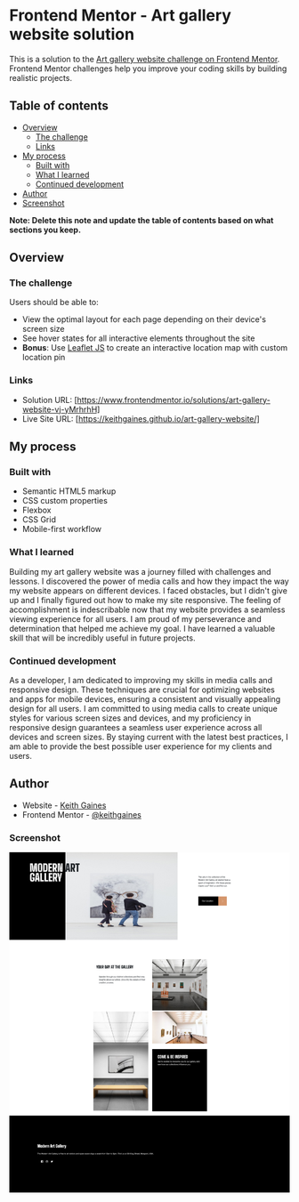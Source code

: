 # Frontend Mentor - Art gallery website solution

This is a solution to the [Art gallery website challenge on Frontend Mentor](https://www.frontendmentor.io/challenges/art-gallery-website-yVdrZlxyA). Frontend Mentor challenges help you improve your coding skills by building realistic projects. 

## Table of contents

- [Overview](#overview)
  - [The challenge](#the-challenge)
  - [Links](#links)
- [My process](#my-process)
  - [Built with](#built-with)
  - [What I learned](#what-i-learned)
  - [Continued development](#continued-development)
- [Author](#author)
- [Screenshot](#screenshot)


**Note: Delete this note and update the table of contents based on what sections you keep.**

## Overview

### The challenge

Users should be able to:

- View the optimal layout for each page depending on their device's screen size
- See hover states for all interactive elements throughout the site
- **Bonus**: Use [Leaflet JS](https://leafletjs.com/) to create an interactive location map with custom location pin

### Links

- Solution URL: [https://www.frontendmentor.io/solutions/art-gallery-website-vj-yMrhrhH]
- Live Site URL: [https://keithgaines.github.io/art-gallery-website/]

## My process

### Built with

- Semantic HTML5 markup
- CSS custom properties
- Flexbox
- CSS Grid
- Mobile-first workflow

### What I learned

Building my art gallery website was a journey filled with challenges and lessons. I discovered the power of media calls and how they impact the way my website appears on different devices. I faced obstacles, but I didn't give up and I finally figured out how to make my site responsive. The feeling of accomplishment is indescribable now that my website provides a seamless viewing experience for all users. I am proud of my perseverance and determination that helped me achieve my goal. I have learned a valuable skill that will be incredibly useful in future projects.

### Continued development

As a developer, I am dedicated to improving my skills in media calls and responsive design. These techniques are crucial for optimizing websites and apps for mobile devices, ensuring a consistent and visually appealing design for all users. I am committed to using media calls to create unique styles for various screen sizes and devices, and my proficiency in responsive design guarantees a seamless user experience across all devices and screen sizes. By staying current with the latest best practices, I am able to provide the best possible user experience for my clients and users.

## Author

- Website - [Keith Gaines](https://keithgaines.github.io)
- Frontend Mentor - [@keithgaines](https://www.frontendmentor.io/profile/keithgaines)

### Screenshot

![](./desktopscreenshot.png)
